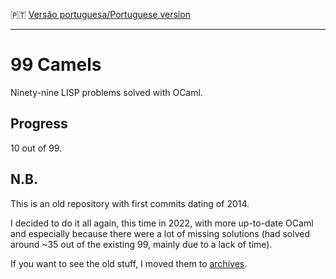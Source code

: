 :portugal: [Versão portuguesa/Portuguese version](README.md)
***

# 99 Camels
Ninety-nine LISP problems solved with OCaml.

## Progress
10 out of 99.

## N.B.
This is an old repository with first commits dating of 2014.

I decided to do it all again, this time in 2022, with more up-to-date OCaml and especially because there were a lot of missing solutions (had solved around ~35 out of the existing 99, mainly due to a lack of time).

If you want to see the old stuff, I moved them to [archives](archives).